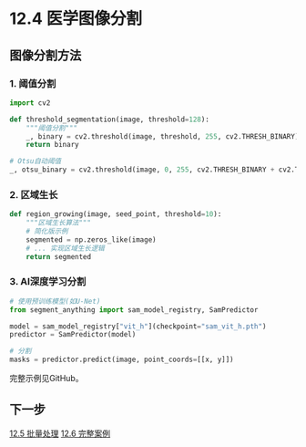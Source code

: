 # 12.4 医学图像分割

## 图像分割方法

### 1. 阈值分割

```python
import cv2

def threshold_segmentation(image, threshold=128):
    """阈值分割"""
    _, binary = cv2.threshold(image, threshold, 255, cv2.THRESH_BINARY)
    return binary

# Otsu自动阈值
_, otsu_binary = cv2.threshold(image, 0, 255, cv2.THRESH_BINARY + cv2.THRESH_OTSU)
```

### 2. 区域生长

```python
def region_growing(image, seed_point, threshold=10):
    """区域生长算法"""
    # 简化版示例
    segmented = np.zeros_like(image)
    # ... 实现区域生长逻辑
    return segmented
```

### 3. AI深度学习分割

```python
# 使用预训练模型(如U-Net)
from segment_anything import sam_model_registry, SamPredictor

model = sam_model_registry["vit_h"](checkpoint="sam_vit_h.pth")
predictor = SamPredictor(model)

# 分割
masks = predictor.predict(image, point_coords=[[x, y]])
```

完整示例见GitHub。

## 下一步

[12.5 批量处理](12.5-batch-processing.md)
[12.6 完整案例](12.6-complete-case.md)
